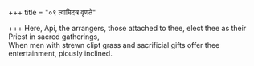 +++
title = "०९ त्वामिदत्र वृणते"

+++
Here, Api, the arrangers, those attached to thee, elect thee as their Priest in sacred gatherings,  
     When men with strewn clipt grass and sacrificial gifts offer thee entertainment, piously inclined.